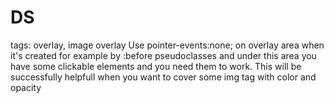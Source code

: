 # DS
tags: overlay, image overlay
  Use pointer-events:none; on overlay area when it's created for example by :before pseudoclasses and under this area you have some clickable elements and you need them to work.
  This will be successfully helpfull when you want to cover some img tag with color and opacity
